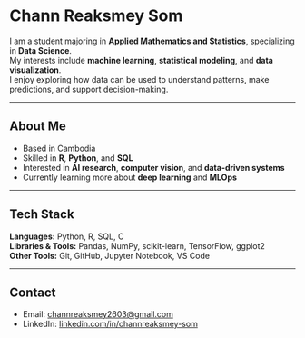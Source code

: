 # Chann Reaksmey Som

I am a student majoring in **Applied Mathematics and Statistics**, specializing in **Data Science**.  
My interests include **machine learning**, **statistical modeling**, and **data visualization**.  
I enjoy exploring how data can be used to understand patterns, make predictions, and support decision-making.

---

## About Me
- Based in Cambodia  
- Skilled in **R**, **Python**, and **SQL**  
- Interested in **AI research**, **computer vision**, and **data-driven systems**  
- Currently learning more about **deep learning** and **MLOps**

---

## Tech Stack
**Languages:** Python, R, SQL, C  
**Libraries & Tools:** Pandas, NumPy, scikit-learn, TensorFlow, ggplot2  
**Other Tools:** Git, GitHub, Jupyter Notebook, VS Code  

---

## Contact
- Email: [channreaksmey2603@gmail.com](mailto:your.email@example.com)  
- LinkedIn: [linkedin.com/in/channreaksmey-som](https://linkedin.com/in/channreaksmey-som)  
